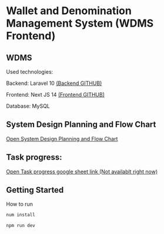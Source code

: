 # Wallet and Denomination Management System (WDMS Frontend)


## WDMS 
Used technologies:

Backend: Laravel 10 
[(Backend GITHUB)](https://github.com/SmanSayeed/wallet_backend)


Frontend: Next JS 14
[(Frontend GITHUB)](https://github.com/SmanSayeed/wallet-frontend)

Database: MySQL


## System Design Planning and Flow Chart

[Open  System Design Planning and Flow Chart](https://alert-sidewalk-474.notion.site/317c4b194a754e1caa2b1e9c4e3d549c?v=44e88655acb1457d945f8bcabb731ee2&pvs=4)

## Task progress:

[Open Task progress google sheet link (Not availablt right now)](https://docs.google.com/spreadsheets/d/1BTnx7c_VrUTk_ZFVzF7VGoxXEa7UwFhHq0XzuN9QNZw/edit?usp=sharing)

## Getting Started

How to run

```bash
num install 

npm run dev
```

